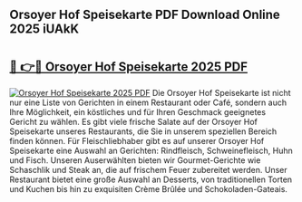 ## Orsoyer Hof Speisekarte PDF Download Online 2025 iUAkK

# <h2><a href="http://gc781gf.nevu.top/?p=Orsoyer+Hof+Speisekarte">🔗 👉🔴 Orsoyer Hof Speisekarte 2025 PDF</a></h2>

[![Orsoyer Hof Speisekarte 2025 PDF](https://i.imgur.com/dBaPXMq.png)](http://gc781gf.nevu.top/?p=Orsoyer+Hof+Speisekarte)
Die Orsoyer Hof Speisekarte ist nicht nur eine Liste von Gerichten in einem Restaurant oder Café, sondern auch Ihre Möglichkeit, ein köstliches und für Ihren Geschmack geeignetes Gericht zu wählen. Es gibt viele frische Salate auf der Orsoyer Hof Speisekarte unseres Restaurants, die Sie in unserem speziellen Bereich finden können. Für Fleischliebhaber gibt es auf unserer Orsoyer Hof Speisekarte eine Auswahl an Gerichten: Rindfleisch, Schweinefleisch, Huhn und Fisch. Unseren Auserwählten bieten wir Gourmet-Gerichte wie Schaschlik und Steak an, die auf frischem Feuer zubereitet werden. Unser Restaurant bietet eine große Auswahl an Desserts, von traditionellen Torten und Kuchen bis hin zu exquisiten Crème Brûlée und Schokoladen-Gateais.
